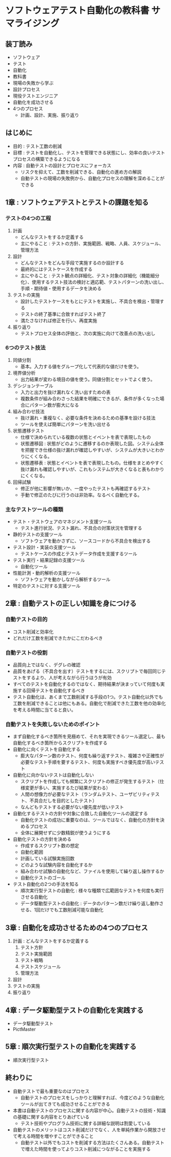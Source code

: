 # ソフトウェアテスト自動化の教科書 サマライジング

## 装丁読み

- ソフトウェア
- テスト
- 自動化
- 教科書
- 現場の失敗から学ぶ
- 設計プロセス
- 現役テストエンジニア
- 自動化を成功させる
- 4つのプロセス
  - 計画、設計、実施、振り返り

## はじめに

- 目的 : テスト工数の削減
- 目標 : テストを自動化し、テストを管理できる状態にし、効率の良いテストプロセスの構築できるようになる
- 内容 : 自動テストの設計とプロセスにフォーカス
  - リスクを抑えて、工数を削減できる、自動化の進め方の解説
  - 自動テストの現場の失敗例から、自動化プロセスの理解を深めることができる

## 1章 : ソフトウェアテストとテストの課題を知る

### テストの4つの工程

1. 計画
   - どんなテストをするか定義する
   - 主にやること : テストの方針、実施範囲、戦略、人員、スケジュール、管理方法
2. 設計
   - どんなテストをどんな手段で実施するのか設計する
   - 最終的にはテストケースを作成する
   - 主にやること : テスト観点の詳細化、テスト対象の詳細化（機能細分化）、使用するテスト技法の検討と適応範、テストパターンの洗い出し、手順・期待値・使用するデータを決める
3. テストの実施
   - 設計したテストケースをもとにテストを実施し、不具合を検出・管理する
   - テストの終了基準に合致すればテスト終了
   - 満たさなければ修正を行い、再度実施
4. 振り返り
   - テストプロセス全体の評価と、次の実施に向けて改善点の洗い出し

### 6つのテスト技法

1. 同値分割
   - 基本。入力する値をグループ化して代表的な値だけを使う。
2. 境界値分析
   - 出力結果が変わる境目の値を使う。同値分割とセットでよく使う。
3. デシジョンテーブル
   - 入力と出力を抜け漏れなく洗い出すための表
   - 複数条件が組み合わさった結果を明確にできるが、条件が多くなった場合にパターン数が膨大になる
4. 組み合わせ技法
   - 抜け漏れ・重複なく、必要な条件を決めるための基準を設ける技法
   - ツールを使えば簡単にパターンを洗い出せる
5. 状態遷移テスト
   - 仕様で決められている複数の状態とイベントを表で表現したもの
   - 状態遷移図 : 状態がどのように遷移するのか表現した図。システム全体を把握でき仕様の抜け漏れが確認しやすいが、システムが大きいとわかりにくくなる。
   - 状態遷移表 : 状態とイベントを表で表現したもの。仕様をまとめやすく抜け漏れも確認しやすいが、これもシステムが大きくなると表もわかりにくくなる。
6. 回帰試験
   - 修正が他に影響が無いか、一度やったテストも再確認するテスト
   - 手動で修正のたびに行うのは非効率。なるべく自動化する。

### 主なテストツールの種類

- テスト・テストウェアのマネジメント支援ツール
  - テスト進行状況、テスト漏れ、不具合の対策状況を管理する
- 静的テストの支援ツール
  - ソフトウェアを動かさずに、ソースコードから不具合を検出する
- テスト設計・実装の支援ツール
  - テストケースの作成とテストデータ作成を支援するツール
- テスト実行・結果記録の支援ツール
  - 自動化ツール
- 性能計測・動的解析の支援ツール
  - ソフトウェアを動かしながら解析するツール
- 特定のテストに対する支援ツール

## 2章 : 自動テストの正しい知識を身につける

### 自動テストの目的

- コスト削減と効率化
- どれだけ工数を削減できたかにこだわるべき

### 自動テストの役割

- 品質向上ではなく、デグレの確認
- 品質をあげる（不具合を出す）テストをするには、スクリプトで毎回同じテストをするより、人が考えながら行うほうが有効
- すべてのテストを自動化するのではなく、期待結果が決まっていて何度も実施する回帰テストを自動化するべき
- テスト自動化は、あくまで工数削減する手段の1つ。テスト自動化以外でも工数を削減できることは他にもある。自動化で削減できた工数を他の効率化を考える時間に当てると良い。

### 自動テストを失敗しないためのポイント

- まず自動化するべき箇所を見極めて、それを実現できるツール選定し、最も自動化するべき箇所からスクリプトを作成する
- 自動化に向くテストを自動化する
  - 膨大なパターン数のテスト、何度も繰り返すテスト、複雑さや正確性が必要なテスト手順を要するテスト、何度も実施すべき優先度が高いテスト
- 自動化に向かないテストは自動化しない
  - スクリプトを作成しても頻繁にスクリプトの修正が発生するテスト（仕様変更が多い、実施するたび結果が変わる）
  - 人間の想像力が必要なテスト（ランダムテスト、ユーザビリティテスト、不具合だしを目的としたテスト）
  - なんどもテストする必要がない優先度が低いテスト
- 自動化するテストの方針や対象に合致した自動化ツールの選定する
  - 自動化テストの成功に重要なのは、ツールではなく、自動化の方針を決めるプロセス
  - 全体に展開せずに少数精鋭が使うようにする
- 自動化テストの方針を決める
  - 作成するスクリプト数の想定
  - 自動化範囲
  - 計画している試験実施回数
  - どのような試験内容を自動化するか
  - 組み合わせ試験の自動化など、ファイルを使用して繰り返し操作するか
  - 自動化テストのゴール
- テスト自動化の2つの手法を知る
  - 順次実行型テストの自動化 :  様々な種類で広範囲なテストを何度も実行させる自動化
  - データ駆動型テストの自動化 : データのパターン数だけ繰り返し動作させる、1回だけでも工数削減可能な自動化

## 3章 : 自動化を成功させるための4つのプロセス

1. 計画 : どんなテストをするか定義する
   1. テスト方針
   2. テスト実施範囲
   3. テスト戦略
   4. テストスケジュール
   5. 管理方法
2. 設計
3. テストの実施
4. 振り返り

## 4章 : データ駆動型テストの自動化を実践する

- データ駆動型テスト
- PictMaster

## 5章 : 順次実行型テストの自動化を実践する

- 順次実行型テスト

## 終わりに

- 自動テストで最も重要なのはプロセス
  - 自動テストのプロセスをしっかりと理解すれば、今度どのような自動化ツールが出てきても成功させることができる
- 本書は自動テストのプロセスに関する内容が中心。自動テストの技術・知識の基礎に関する内容をとりあげている
  - テスト技術やプログラム技術に関する詳細な説明は割愛している
- 自動テストのメリットはコスト削減だけでなく、人を単純作業から開放させて考える時間を増やすことができること
  - 自動テスト以外でもコストを削減する方法はたくさんある。自動テストで増えた時間を使ってよりコスト削減につながることを実施する
